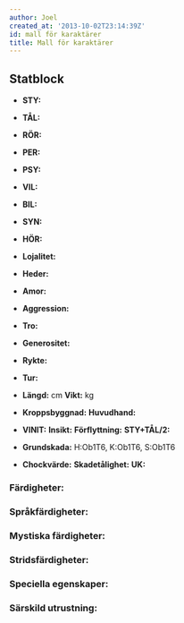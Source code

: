 ```yaml
---
author: Joel
created_at: '2013-10-02T23:14:39Z'
id: mall för karaktärer
title: Mall för karaktärer
---
```

## Statblock

 - **STY:**
 - **TÅL:**
 - **RÖR:**
 - **PER:**
 - **PSY:**
 - **VIL:**
 - **BIL:**
 - **SYN:**
 - **HÖR:**
 - **Lojalitet:**
 - **Heder:**
 - **Amor:**
 - **Aggression:**
 - **Tro:**
 - **Generositet:**
 - **Rykte:**
 - **Tur:**
 - **Längd:** cm **Vikt:** kg
 - **Kroppsbyggnad:** **Huvudhand:**

 - **VINIT:** **Insikt:** **Förflyttning:** **STY+TÅL/2:**
 - **Grundskada:** H:Ob1T6, K:Ob1T6, S:Ob1T6
 - **Chockvärde:** **Skadetålighet:** **UK:**

### Färdigheter:

### Språkfärdigheter:

### Mystiska färdigheter:

### Stridsfärdigheter:

### Speciella egenskaper:

### Särskild utrustning: